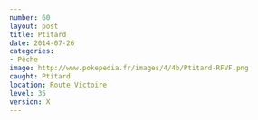 ```yaml
---
number: 60
layout: post
title: Ptitard
date: 2014-07-26
categories:
- Pêche
image: http://www.pokepedia.fr/images/4/4b/Ptitard-RFVF.png
caught: Ptitard
location: Route Victoire
level: 35
version: X
---
```

